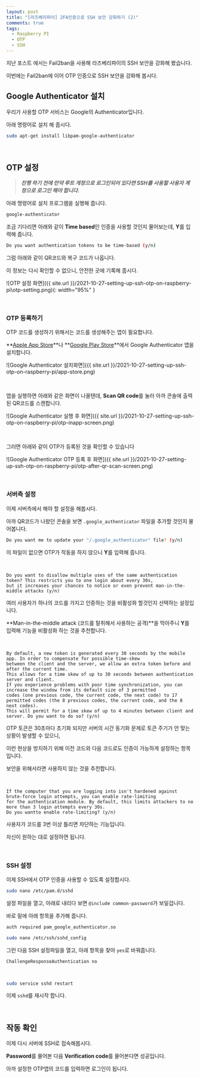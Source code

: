 ```yaml
---
layout: post
title: "[라즈베리파이] 2FA인증으로 SSH 보안 강화하기 (2)"
comments: true
tags:
  - Raspberry PI
  - OTP
  - SSH
---
```


지난 포스트 에서는 Fail2ban을 사용해 라즈베리파이의 SSH 보안을 강화해 봤습니다.

이번에는 Fail2ban에 이어 OTP 인증으로 SSH 보안을 강화해 봅시다.

## Google Authenticator 설치

우리가 사용할 OTP 서비스는 Google의 Authenticator입니다.

아래 명령어로 설치 해 줍시다.

```bash
sudo apt-get install libpam-google-authenticator
```

<br>

## OTP 설정

> ***진행 하기 전에 만약 루트 게정으로 로그인되어 있다면 SSH를 사용할 사용자 계정으로 로그인 해야 합니다.***

아래 명령어로 설치 프로그램을 실행해 줍니다.

```bash
google-authenticator
```

조금 기다리면 아래와 같이 **Time based**인 인증을 사용할 것인지 물어보는데, **Y**를 입력해 줍니다.

```bash
Do you want authentication tokens to be time-based (y/n)
```

그럼 아래와 같이 QR코드와 복구 코드가 나옵니다.

이 정보는 다시 확인할 수 없으니, 안전한 곳에 기록해 줍시다.

![OTP 설정 화면]({{ site.url }}/2021-10-27-setting-up-ssh-otp-on-raspberry-pi\otp-setting.png){: width="95%" }

<br>

### OTP 등록하기

OTP 코드를 생성하기 위해서는 코드를 생성해주는 앱이 필요합니다.

**[Apple App Store](https://apps.apple.com/us/app/google-authenticator/id388497605)**나 **[Google Play Store](https://play.google.com/store/apps/details?id=com.google.android.apps.authenticator2)**에서 Google Authenticator 앱을 설치합니다.

![Google Authenticator 설치화면]({{ site.url }}/2021-10-27-setting-up-ssh-otp-on-raspberry-pi/app-store.png)

<br>

앱을 실행하면 아래와 같은 화면이 나올텐데, **Scan QR code**를 눌러 아까 콘솔에 출력된 QR코드를 스캔합니다.

![Google Authenticator 실행 후 화면]({{ site.url }}/2021-10-27-setting-up-ssh-otp-on-raspberry-pi/otp-inapp-screen.png)

<br>

그러면 아래와 같이 OTP가 등록된 것을 확인할 수 있습니다

![Google Authenticator OTP 등록 후 화면]({{ site.url }}/2021-10-27-setting-up-ssh-otp-on-raspberry-pi/otp-after-qr-scan-screen.png)

<br>

### 서버측 설정

이제 서버측에서 해야 할 설정을 해봅시다.

아까 QR코드가 나왔던 콘솔을 보면 `.google_authenticator` 파일을 추가할 것인지 물어봅니다.

```bash
Do you want me to update your "/.google_authenticator" file? (y/n)
```

이 파일이 없으면 OTP가 작동을 하지 않으니 **Y**를 입력해 줍니다.

<br>

```
Do you want to disallow multiple uses of the same authentication token? This restricts you to one login about every 30s,
but it increases your chances to notice or even prevent man-in-the-middle attacks (y/n)
```

여러 사용자가 하나의 코드를 가지고 인증하는 것을 비활성화 할것인지 선택하는 설정입니다.

**Man-in-the-middle attack (코드를 탈취해서 사용하는 공격)**을 막아주니 **Y**를 입력해 기능을 비활성화 하는 것을 추천합니다.

<br>

```
By default, a new token is generated every 30 seconds by the mobile app. In order to compensate for possible time-skew
between the client and the server, we allow an extra token before and after the current time. 
This allows for a time skew of up to 30 seconds between authentication server and client.
If you experience problems with poor time synchronization, you can increase the window from its default size of 3 permitted
codes (one previous code, the current code, the next code) to 17 permitted codes (the 8 previous codes, the current code, and the 8 next codes). 
This will permit for a time skew of up to 4 minutes between client and server. Do you want to do so? (y/n)
```

OTP 토큰은 30초마다 초기화 되지만 서버의 시간 동기화 문제로 토큰 주기가 안 맞는 상황이 발생할 수 있으니,

이런 현상을 방지하기 위해 이전 코드와 다음 코드로도 인증이 가능하게 설정하는 항목입니다.

보안을 위해서라면 사용하지 않는 것을 추천합니다.

<br>

```
If the computer that you are logging into isn't hardened against brute-force login attempts, you can enable rate-limiting
for the authentication module. By default, this limits attackers to no more than 3 login attempts every 30s.
Do you wantto enable rate-limiting? (y/n)
```

사용자가 코드를 3번 이상 틀리면 차단하는 기능입니다.

자신이 원하는 대로 설정하면 됩니다.

<br>

### SSH 설정

이제 SSH에서 OTP 인증을 사용할 수 있도록 설정합시다.

```bash
sudo nano /etc/pam.d/sshd
```

설정 파일을 열고, 아래로 내리다 보면 `@include common-password`가 보일겁니다.

바로 밑에 아래 항목을 추가해 줍니다.

```bash
auth required pam_google_authenticator.so
```



```bash
sudo nano /etc/ssh/sshd_config
```

그런 다음 SSH 설정파일을 열고, 아래 항목을 찾아 `yes`로 바꿔줍니다.

```
ChallengeResponseAuthentication no
```

<br>

```bash
sudo service sshd restart
```

이제 `sshd`를 재시작 합니다.

<br>

## 작동 확인

이제 다시 서버에 SSH로 접속해봅시다.

**Password**를 물어본 다음 **Verification code**를 물어본다면 성공입니다.

아까 설정한 OTP앱의 코드를 입력하면 로그인이 됩니다.
